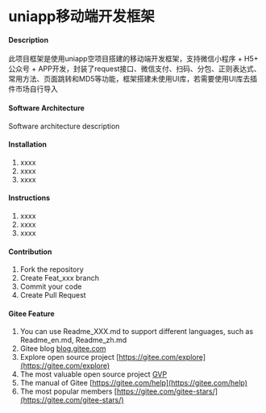 # uniapp移动端开发框架

#### Description
此项目框架是使用uniapp空项目搭建的移动端开发框架，支持微信小程序 + H5+ 公众号 + APP开发，封装了request接口、微信支付、扫码、分包、正则表达式、常用方法、页面跳转和MD5等功能，框架搭建未使用UI库，若需要使用UI库去插件市场自行导入

#### Software Architecture
Software architecture description

#### Installation

1.  xxxx
2.  xxxx
3.  xxxx

#### Instructions

1.  xxxx
2.  xxxx
3.  xxxx

#### Contribution

1.  Fork the repository
2.  Create Feat_xxx branch
3.  Commit your code
4.  Create Pull Request


#### Gitee Feature

1.  You can use Readme\_XXX.md to support different languages, such as Readme\_en.md, Readme\_zh.md
2.  Gitee blog [blog.gitee.com](https://blog.gitee.com)
3.  Explore open source project [https://gitee.com/explore](https://gitee.com/explore)
4.  The most valuable open source project [GVP](https://gitee.com/gvp)
5.  The manual of Gitee [https://gitee.com/help](https://gitee.com/help)
6.  The most popular members  [https://gitee.com/gitee-stars/](https://gitee.com/gitee-stars/)
